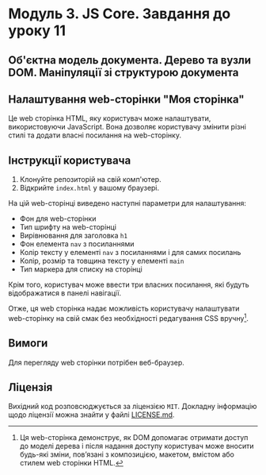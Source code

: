 # Модуль 3. JS Core. Завдання до уроку 11

## Об'єктна модель документа. Дерево та вузли DOM. Маніпуляції зі структурою документа

## Налаштування web-сторінки "Моя сторінка"

Це web сторінка HTML, яку користувач може налаштувати, використовуючи JavaScript. Вона дозволяє користувачу змінити різні стилі та додати власні посилання на web-сторінку.

## Інструкції користувача

1. Клонуйте репозиторій на свій комп'ютер.
2. Відкрийте `index.html` у вашому браузері.

На цій web-сторінці виведено наступні параметри для налаштування:

- Фон для web-сторінки
- Тип шрифту на web-сторінці
- Вирівнювання для заголовка `h1`
- Фон елемента `nav` з посиланнями
- Колір тексту у елементі `nav` з посиланнями і для самих посилань
- Колір, розмір та товщина тексту у елементі `main`
- Тип маркера для списку на сторінці

Крім того, користувач може ввести три власних посилання, які будуть відображатися в панелі навігації.

Отже, ця web сторінка надає можливість користувачу налаштувати web-сторінку на свій смак без необхідності редагування CSS вручну[^1].

[^1]: Ця web-сторінка демонструє, як DOM допомагає отримати доступ до моделі дерева і після надання доступу користувач може вносити будь-які зміни, пов’язані з композицією, макетом, вмістом або стилем web сторінки HTML.

## Вимоги

Для перегляду web сторінки потрібен веб-браузер.

## Ліцензія

Вихідний код розповсюджується за ліцензією `MIT`. Докладну інформацію щодо ліцензії можна знайти у файлі [LICENSE.md](https://github.com/it-tinyangel/JS-core-the-Document-Object-Model-the-DOM-Tree-and-Nodes-Settings-of-web-page-using-DOM/blob/uk-version/LICENSE.md).
